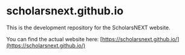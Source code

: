# scholarsnext.github.io
This is the development repository for the ScholarsNEXT website.

You can find the actual website here:
[https://scholarsnext.github.io/](https://scholarsnext.github.io/)
